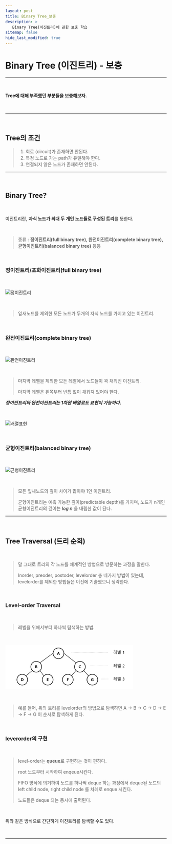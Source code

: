 ```yaml
---
layout: post
title: Binary Tree_보충
description: >
   Binary Tree(이진트리)에 관한 보충 학습 
sitemap: false
hide_last_modified: true
---
```



# Binary Tree (이진트리) - 보충



---

<br>


**Tree에 대해 부족했던 부분들을 보충해보자.**



<br>



---

<br>



## Tree의 조건



> 1. 회로 (circuit)가 존재하면 안된다.
> 1. 특정 노드로 가는 path가 유일해야 한다.
> 1. 연결되지 않은 노드가 존재하면 안된다.



---

<br>



## Binary Tree?

<br>

이진트리란, **자식 노드가 최대 두 개인 노드들로 구성된 트리**를 뜻한다.



<br>



> 종류 : **정이진트리(full binary tree), 완전이진트리(complete binary tree), 균형이진트리(balanced binary tree)** 등등



<br>



### 정이진트리/포화이진트리(full binary tree)



<br>



![정이진트리](https://i.imgur.com/edCd7lU.png)



<br>



> 잎새노드를 제외한 모든 노드가 두개의 자식 노드를 가지고 있는 이진트리.   



<br>



### 완전이진트리(complete binary tree)



<br>



![완전이진트리](https://i.imgur.com/mXssEqj.png)



<br>



> 마지막 레벨을 제외한 모든 레벨에서 노드들이 꽉 채워진 이진트리.
>
> 마지막 레벨은 왼쪽부터 빈틈 없이 채워져 있어야 한다.



***정이진트리와 완전이진트리는 1차원 배열로도 표현이 가능하다.***



<br>



![배열표현](https://i.imgur.com/3sUWVY2.png)



<br>



### 균형이진트리(balanced binary tree)



<br>



![균형이진트리](https://i.imgur.com/hPuxfES.png)



<br>



> 모든 잎새노드의 깊이 차이가 많아야 1인 이진트리.
>
> 균형이진트리는 예측 가능한 깊이(predictable depth)를 가지며, 노드가 n개인 균형이진트리의 깊이는 ***log n*** 을 내림한 값이 된다.



---

<br>



## Tree Traversal (트리 순회)



<br>



> 말 그대로 트리의 각 노드를 체계적인 방법으로 방문하는 과정을 말한다.
>
> Inorder, preoder, postoder, levelorder 총 네가지 방법이 있는데, levelorder를 제외한 방법들은 이전에 기술했으니 생략한다.



<br>



### Level-order Traversal



<br>



> 레벨을 위에서부터 하나씩 탐색하는 방법.



<br>



![레벨오더](https://github.com/ChanhuiSeok/chanhuiseok.github.io/blob/master/assets/img/sample/ds_2.png?raw=true)



<br>



> 예를 들어, 위의 트리를 levelorder의 방법으로 탐색하면 A -> B -> C -> D -> E -> F -> G 이 순서로 탐색하게 된다.



<br>



### leverorder의 구현



<br>



> level-order는 **queue**로 구현하는 것이 편하다.
>
> root 노드부터 시작하여 enqeue시킨다. 
>
> FIFO 방식에 의거하여 노드를 하나씩 deque 하는 과정에서 deque된 노드의 left child node, right child node 를 차례로 enque 시킨다.
>
> 노드들은 deque 되는 동시에 출력된다. 



<br>



위와 같은 방식으로 간단하게 이진트리를 탐색할 수도 있다. 



<br>



---

